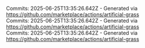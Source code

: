 Commits: 2025-06-25T13:35:26.642Z - Generated via https://github.com/marketplace/actions/artificial-grass
<br>
Commits: 2025-06-25T13:35:26.642Z - Generated via https://github.com/marketplace/actions/artificial-grass
<br>
Commits: 2025-06-25T13:35:26.642Z - Generated via https://github.com/marketplace/actions/artificial-grass
<br>
